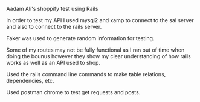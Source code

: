 Aadam Ali's shoppify test using Rails

In order to test my API I used mysql2 and xamp to connect to the sal server
and also to connect to the rails server. 

Faker was used to generate random information for testing.

Some of my routes may not be fully functional as I ran out of time when doing the bounus however
they show my clear understanding of how rails works as well as an API used to shop.

Used the rails command line commands to make table relations, dependencies, etc.

Used postman chrome to test get requests and posts.
